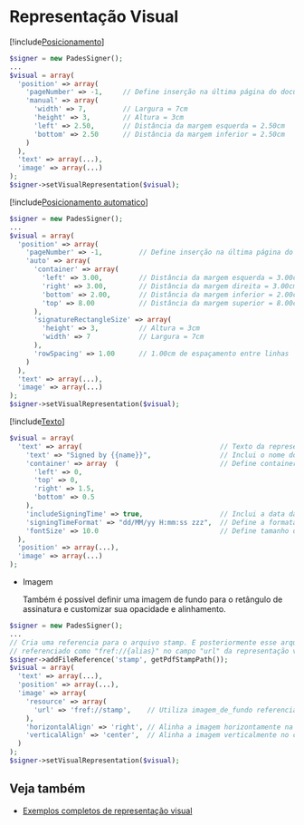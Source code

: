 ﻿# Representação Visual

[!include[Posicionamento](../../../includes/visual-rep/positioning.md)]

```php
$signer = new PadesSigner();
...
$visual = array(
  'position' => array(
    'pageNumber' => -1,     // Define inserção na última página do documento
    'manual' => array(
      'width' => 7,         // Largura = 7cm
      'height' => 3,        // Altura = 3cm
      'left' => 2.50,       // Distância da margem esquerda = 2.50cm
      'bottom' => 2.50      // Distância da margem inferior = 2.50cm
    )
  ),
  'text' => array(...),
  'image' => array(...)
);
$signer->setVisualRepresentation($visual);
```

[!include[Posicionamento automatico](../../../includes/visual-rep/auto-positioning.md)]

```php
$signer = new PadesSigner();
...
$visual = array(
  'position' => array(
    'pageNumber' => -1,         // Define inserção na última página do documento
    'auto' => array(
      'container' => array(
        'left' => 3.00,         // Distância da margem esquerda = 3.00cm
        'right' => 3.00,        // Distância da margem direita = 3.00cm
        'bottom' => 2.00,       // Distância da margem inferior = 2.00cm
        'top' => 8.00           // Distância da margem superior = 8.00cm
      ),
      'signatureRectangleSize' => array(
        'height' => 3,          // Altura = 3cm
        'width' => 7            // Largura = 7cm
      ),
      'rowSpacing' => 1.00      // 1.00cm de espaçamento entre linhas
    )
  ),
  'text' => array(...),
  'image' => array(...)
);
$signer->setVisualRepresentation($visual);
```

[!include[Texto](../../../includes/visual-rep/text.md)]

```php
$visual = array(
  'text' => array(                                  // Texto da representação visual
    'text' => "Signed by {{name}}",                 // Inclui o nome do signatário
    'container' => array  (                         // Define container do texto
      'left' => 0,
      'top' => 0,
      'right' => 1.5,
      'bottom' => 0.5
    ),
    'includeSigningTime' => true,                   // Inclui a data da assinatura
    'signingTimeFormat' => "dd/MM/yy H:mm:ss zzz",  // Define a formatação da data
    'fontSize' => 10.0                              // Define tamanho da fonte do texto
  ),
  'position' => array(...),
  'image' => array(...)
);
```

* Imagem

  Também é possível definir uma imagem de fundo para o retângulo de assinatura e customizar sua opacidade e alinhamento.

```php
$signer = new PadesSigner();
...
// Cria uma referencia para o arquivo stamp. E posteriormente esse arquivo pode ser 
// referenciado como "fref://{alias}" no campo "url" da representação visual
$signer->addFileReference('stamp', getPdfStampPath());
$visual = array(
  'text' => array(...),
  'position' => array(...),
  'image' => array(
    'resource' => array(
      'url' => 'fref://stamp',    // Utiliza imagem_de_fundo referenciada como  'stamp'
    ),
    'horizontalAlign' => 'right', // Alinha a imagem horizontamente na direita
    'verticalAlign' => 'center',  // Alinha a imagem verticalmente no centro
  )
);
$signer->setVisualRepresentation($visual);
```

## Veja também

* [Exemplos completos de representação visual](samples.md)
